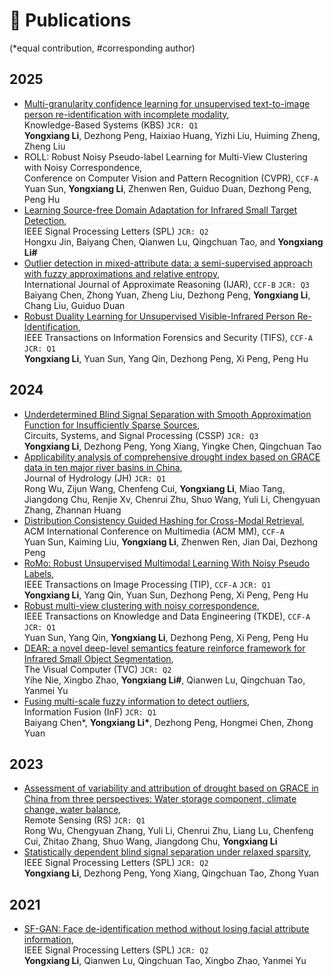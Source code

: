 
# 📝 Publications 
(*equal contribution, #corresponding author)

## 2025
- [Multi-granularity confidence learning for unsupervised text-to-image person re-identification with incomplete modality](https://www.sciencedirect.com/science/article/abs/pii/S095070512500351X), <br> Knowledge-Based Systems (KBS) `JCR: Q1` <br> **Yongxiang Li**, Dezhong Peng, Haixiao Huang, Yizhi Liu, Huiming Zheng, Zheng Liu
- ROLL: Robust Noisy Pseudo-label Learning for Multi-View Clustering with Noisy Correspondence, <br> Conference on Computer Vision and Pattern Recognition (CVPR), `CCF-A` <br> Yuan Sun, **Yongxiang Li**, Zhenwen Ren, Guiduo Duan, Dezhong Peng, Peng Hu
- [Learning Source-free Domain Adaptation for Infrared Small Target Detection](https://ieeexplore.ieee.org/document/10916925), <br> IEEE Signal Processing Letters (SPL) `JCR: Q2` <br> Hongxu Jin, Baiyang Chen, Qianwen Lu, Qingchuan Tao, and **Yongxiang Li#**
- [Outlier detection in mixed-attribute data: a semi-supervised approach with fuzzy approximations and relative entropy](https://www.sciencedirect.com/science/article/abs/pii/S0888613X25000143?CMX_ID=&SIS_ID=&dgcid=STMJ_219742_AUTH_SERV_PA&utm_acid=245378301&utm_campaign=STMJ_219742_AUTH_SERV_PA&utm_in=DM539090&utm_medium=email&utm_source=AC_), <br> International Journal of Approximate Reasoning (IJAR), `CCF-B` `JCR: Q3` <br> Baiyang Chen, 
Zhong Yuan, Zheng Liu, Dezhong Peng, **Yongxiang Li**, Chang Liu, Guiduo Duan
- [Robust Duality Learning for Unsupervised Visible-Infrared Person Re-Identification](https://ieeexplore.ieee.org/document/10858072), <br> IEEE Transactions on Information Forensics and Security (TIFS), `CCF-A` `JCR: Q1` <br> **Yongxiang Li**, Yuan Sun, Yang Qin, Dezhong Peng, Xi Peng, Peng Hu

## 2024
- [Underdetermined Blind Signal Separation with Smooth Approximation Function for Insufficiently Sparse Sources](https://link.springer.com/article/10.1007/s00034-024-02914-9), <br> Circuits, Systems, and Signal Processing (CSSP) `JCR: Q3` <br> **Yongxiang Li**, Dezhong Peng, Yong Xiang, Yingke Chen, Qingchuan Tao
- [Applicability analysis of comprehensive drought index based on GRACE data in ten major river basins in China](https://www.sciencedirect.com/science/article/pii/S0022169424016718), <br> Journal of Hydrology (JH) `JCR: Q1` <br> Rong Wu, Zijun Wang, Chenfeng Cui, **Yongxiang Li**, Miao Tang, Jiangdong Chu, Renjie Xv, Chenrui Zhu, Shuo Wang, Yuli Li, Chengyuan Zhang, Zhannan Huang
- [Distribution Consistency Guided Hashing for Cross-Modal Retrieval](https://dl.acm.org/doi/abs/10.1145/3664647.3680633), <br> ACM International Conference on Multimedia (ACM MM), `CCF-A` <br> Yuan Sun, Kaiming Liu, **Yongxiang Li**, Zhenwen Ren, Jian Dai, Dezhong Peng
- [RoMo: Robust Unsupervised Multimodal Learning With Noisy Pseudo Labels](https://ieeexplore.ieee.org/abstract/document/10653726), <br> IEEE Transactions on Image Processing (TIP), `CCF-A` `JCR: Q1` <br> **Yongxiang Li**, Yang Qin, Yuan Sun, Dezhong Peng, Xi Peng, Peng Hu
- [Robust multi-view clustering with noisy correspondence](https://ieeexplore.ieee.org/abstract/document/10595464), <br> IEEE Transactions on Knowledge and Data Engineering (TKDE), `CCF-A` `JCR: Q1` <br> Yuan Sun, Yang Qin, **Yongxiang Li**, Dezhong Peng, Xi Peng, Peng Hu
- [DEAR: a novel deep-level semantics feature reinforce framework for Infrared Small Object Segmentation](https://link.springer.com/article/10.1007/s00371-024-03499-9), <br> The Visual Computer (TVC) `JCR: Q2` <br> Yihe Nie, Xingbo Zhao, **Yongxiang Li#**, Qianwen Lu, Qingchuan Tao, Yanmei Yu
- [Fusing multi-scale fuzzy information to detect outliers](https://www.sciencedirect.com/science/article/pii/S1566253523004499), <br> Information Fusion (InF) `JCR: Q1` <br> Baiyang Chen*, **Yongxiang Li\***, Dezhong Peng, Hongmei Chen, Zhong Yuan

## 2023
- [Assessment of variability and attribution of drought based on GRACE in China from three perspectives: Water storage component, climate change, water balance](https://www.mdpi.com/2072-4292/15/18/4426), <br> Remote Sensing (RS) `JCR: Q1` <br> Rong Wu, Chengyuan Zhang, Yuli Li, Chenrui Zhu, Liang Lu, Chenfeng Cui, Zhitao Zhang, Shuo Wang, Jiangdong Chu, **Yongxiang Li**
- [Statistically dependent blind signal separation under relaxed sparsity](https://ieeexplore.ieee.org/abstract/document/10113143), <br> IEEE Signal Processing Letters (SPL) `JCR: Q2` <br> **Yongxiang Li**, Dezhong Peng, Yong Xiang, Qingchuan Tao, Zhong Yuan

## 2021
- [SF-GAN: Face de-identification method without losing facial attribute information](https://ieeexplore.ieee.org/abstract/document/9382120), <br> IEEE Signal Processing Letters (SPL) `JCR: Q2`<br> **Yongxiang Li**, Qianwen Lu, Qingchuan Tao, Xingbo Zhao, Yanmei Yu
